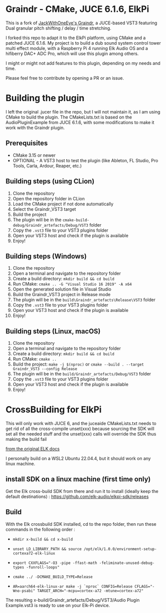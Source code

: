 # Graindr - CMake, JUCE 6.1.6, ElkPi
This is a fork of [JackWithOneEye's Graindr](https://github.com/JackWithOneEye/Graindr), a JUCE-based VST3 
featuring Dual granular pitch shifting / delay / time stretching. 

I forked this repo to adapt it to the ElkPi platform, using CMake and a patched JUCE 6.1.6.
My project is to build a dub sound system control tower multi effect module, 
with a Raspberry Pi 4 running Elk Audio OS and a hifiberry DAC+ ADC Pro, which will use this plugin among others.

I might or might not add features to this plugin, depending on my needs and time.

Please feel free to contribute by opening a PR or an issue.

# Building the plugin

I left the original .jucer file in the repo, but I will not maintain it, as I am using CMake to build the plugin.
The CMakeLists.txt is based on the AudioPluginExample from JUCE 6.1.6, with some modifications to make it work with the
Graindr plugin.

## Prerequisites
- CMake 3.15 or newer
- OPTIONAL - A VST3 host to test the plugin (like Ableton, FL Studio, Pro Tools, Carla, Ardour, Reaper, etc.)

## Building steps (using CLion)
1. Clone the repository
2. Open the repository folder in CLion
3. Load the CMake project if not done automatically
4. Select the Graindr_VST3 target
5. Build the project
6. The plugin will be in the `cmake-build-debug/Graindr_artefacts/Debug/VST3` folder
7. Copy the `.vst3` file to your VST3 plugins folder
8. Open your VST3 host and check if the plugin is available
9. Enjoy!

## Building steps (Windows)
1. Clone the repository
2. Open a terminal and navigate to the repository folder
3. Create a build directory: `mkdir build && cd build`
4. Run CMake: `cmake .. -G "Visual Studio 16 2019" -A x64`
5. Open the generated solution file in Visual Studio
6. Build the Graindr_VST3 project in Release mode
7. The plugin will be in the `build\Graindr_artefacts\Release\VST3` folder
8. Copy the `.vst3` file to your VST3 plugins folder
9. Open your VST3 host and check if the plugin is available
10. Enjoy!

## Building steps (Linux, macOS)
1. Clone the repository
2. Open a terminal and navigate to the repository folder
3. Create a build directory: `mkdir build && cd build`
4. Run CMake: `cmake ..`
5. Build the project: `make -j $(nproc)` or `cmake --build . --target Graindr_VST3 --config Release`
6. The plugin will be in the `build/Graindr_artefacts/Debug/VST3` folder
7. Copy the `.vst3` file to your VST3 plugins folder
8. Open your VST3 host and check if the plugin is available
9. Enjoy!


# CrossBuilding for ElkPi

This will only work with JUCE 6, and the juceaide CMakeLists.txt needs to get rid of all the cross-compile unset(xxx)
because sourcing the SDK will set all the needed stuff and the unset(xxx) calls will override the SDK thus making the
build fail

[from the original ELK docs](https://elk-audio.github.io/elk-docs/html/documents/building_plugins_for_elk.html#plugins-using-juce-version-6)

I personally build on a WSL2 Ubuntu 22.04.4, but it should work on any linux machine.

## install SDK on a linux machine (first time only)

Get the Elk cross-build SDK from there and run it to install (ideally keep the default destinations) :
  https://github.com/elk-audio/elkpi-sdk/releases

## Build

With the Elk crossbuild SDK installed, cd to the repo folder, then run these commands in the following order :

- ```mkdir x-build && cd x-build```

- ```unset LD_LIBRARY_PATH && source /opt/elk/1.0.0/environment-setup-cortexa72-elk-linux```

- ```export CXXFLAGS="-O3 -pipe -ffast-math -feliminate-unused-debug-types -funroll-loops"```

- ```cmake ../ -DCMAKE_BUILD_TYPE=Release```

- ```AR=aarch64-elk-linux-ar make -j `nproc` CONFIG=Release CFLAGS="-Wno-psabi" TARGET_ARCH="-mcpu=cortex-a72 -mtune=cortex-a72"```

The resulting x-build/Graindr_artefacts/Debug/VST3/Audio Plugin Example.vst3 is ready to use on your Elk-Pi device.
